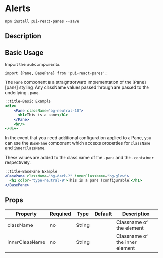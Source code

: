 # Alerts

`npm install pui-react-panes --save`

## Description

## Basic Usage

Import the subcomponents:

```
import {Pane, BasePane} from 'pui-react-panes';
```

The `Pane` component is a straightforward implementation of the [Pane][pane] styling.
Any className values passed through are passed to the underlying `.pane`.

```jsx
::title=Basic Example
<div>
    <Pane className="bg-neutral-10">
      <h1>This is a pane</h1>
    </Pane>
    <br/>
</div>
```

In the event that you need additional configuration applied to a Pane, you can use the
`BasePane` component which accepts properties for `className` and `innerClassName`.

These values are added to the class name of the `.pane` and the `.container` respectively.

```jsx
::title=BasePane Example
<BasePane className="bg-dark-2" innerClassName="bg-glow">
  <h1 color="type-neutral-9">This is a pane (configurable)</h1>
</BasePane>
```

## Props

Property | Required | Type | Default | Description
---------|----------|------|---------|------------
className      | no | String | | Classname of the element
innerClassName | no | String | | Classname of the inner element

